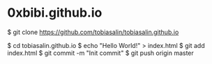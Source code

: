 # 0xbibi.github.io

$ git clone https://github.com/tobiasalin/tobiasalin.github.io

$ cd tobiasalin.github.io
$ echo "Hello World!" > index.html
$ git add index.html
$ git commit -m "Init commit"
$ git push origin master
